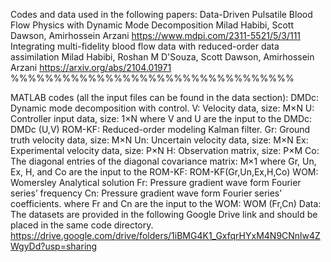 Codes and data used in the following papers:
	Data-Driven Pulsatile Blood Flow Physics with Dynamic Mode Decomposition
Milad Habibi, Scott Dawson, Amirhossein Arzani
 https://www.mdpi.com/2311-5521/5/3/111
	Integrating multi-fidelity blood flow data with reduced-order data assimilation
	Milad Habibi, Roshan M D'Souza, Scott Dawson, Amirhossein Arzani
	https://arxiv.org/abs/2104.01971
  %%%%%%%%%%%%%%%%%%%%%%%%%%%%%%%%%

MATLAB codes (all the input files can be found in the data section):
	DMDc: Dynamic mode decomposition with control.
V: Velocity data, size: M×N
U: Controller input data, size: 1×N
where V and U are the input to the DMDc: DMDc (U,V)
	ROM-KF: Reduced-order modeling Kalman filter.
Gr: Ground truth velocity data, size: M×N
Un: Uncertain velocity data, size: M×N
Ex: Experimental velocity data, size: P×N
H: Observation matrix, size: P×M
Co: The diagonal entries of the diagonal covariance matrix: M×1
where Gr, Un, Ex, H, and Co are the input to the ROM-KF: 
ROM-KF(Gr,Un,Ex,H,Co)
	WOM: Womersley Analytical solution
Fr: Pressure gradient wave form Fourier series’ frequency 
Cn: Pressure gradient wave form Fourier series’ coefficients.
where Fr and Cn are the input to the WOM: WOM (Fr,Cn)
Data:
The datasets are provided in the following Google Drive link and should be placed in the same code directory.
https://drive.google.com/drive/folders/1iBMG4K1_GxfqrHYxM4N9CNnlw4ZWgyDd?usp=sharing 







